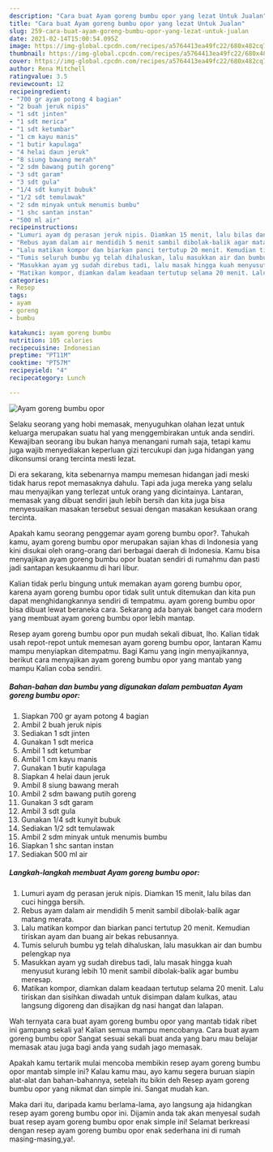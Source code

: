 ```yaml
---
description: "Cara buat Ayam goreng bumbu opor yang lezat Untuk Jualan"
title: "Cara buat Ayam goreng bumbu opor yang lezat Untuk Jualan"
slug: 259-cara-buat-ayam-goreng-bumbu-opor-yang-lezat-untuk-jualan
date: 2021-02-14T15:00:54.095Z
image: https://img-global.cpcdn.com/recipes/a5764413ea49fc22/680x482cq70/ayam-goreng-bumbu-opor-foto-resep-utama.jpg
thumbnail: https://img-global.cpcdn.com/recipes/a5764413ea49fc22/680x482cq70/ayam-goreng-bumbu-opor-foto-resep-utama.jpg
cover: https://img-global.cpcdn.com/recipes/a5764413ea49fc22/680x482cq70/ayam-goreng-bumbu-opor-foto-resep-utama.jpg
author: Rena Mitchell
ratingvalue: 3.5
reviewcount: 12
recipeingredient:
- "700 gr ayam potong 4 bagian"
- "2 buah jeruk nipis"
- "1 sdt jinten"
- "1 sdt merica"
- "1 sdt ketumbar"
- "1 cm kayu manis"
- "1 butir kapulaga"
- "4 helai daun jeruk"
- "8 siung bawang merah"
- "2 sdm bawang putih goreng"
- "3 sdt garam"
- "3 sdt gula"
- "1/4 sdt kunyit bubuk"
- "1/2 sdt temulawak"
- "2 sdm minyak untuk menumis bumbu"
- "1 shc santan instan"
- "500 ml air"
recipeinstructions:
- "Lumuri ayam dg perasan jeruk nipis. Diamkan 15 menit, lalu bilas dan cuci hingga bersih."
- "Rebus ayam dalam air mendidih 5 menit sambil dibolak-balik agar matang merata."
- "Lalu matikan kompor dan biarkan panci tertutup 20 menit. Kemudian tiriskan ayam dan buang air bekas rebusannya."
- "Tumis seluruh bumbu yg telah dihaluskan, lalu masukkan air dan bumbu pelengkap nya"
- "Masukkan ayam yg sudah direbus tadi, lalu masak hingga kuah menyusut kurang lebih 10 menit sambil dibolak-balik agar bumbu meresap."
- "Matikan kompor, diamkan dalam keadaan tertutup selama 20 menit. Lalu tiriskan dan sisihkan diwadah untuk disimpan dalam kulkas, atau langsung digoreng dan disajikan dg nasi hangat dan lalapan."
categories:
- Resep
tags:
- ayam
- goreng
- bumbu

katakunci: ayam goreng bumbu 
nutrition: 105 calories
recipecuisine: Indonesian
preptime: "PT11M"
cooktime: "PT57M"
recipeyield: "4"
recipecategory: Lunch

---
```



![Ayam goreng bumbu opor](https://img-global.cpcdn.com/recipes/a5764413ea49fc22/680x482cq70/ayam-goreng-bumbu-opor-foto-resep-utama.jpg)

Selaku seorang yang hobi memasak, menyuguhkan olahan lezat untuk keluarga merupakan suatu hal yang menggembirakan untuk anda sendiri. Kewajiban seorang ibu bukan hanya menangani rumah saja, tetapi kamu juga wajib menyediakan keperluan gizi tercukupi dan juga hidangan yang dikonsumsi orang tercinta mesti lezat.

Di era  sekarang, kita sebenarnya mampu memesan hidangan jadi meski tidak harus repot memasaknya dahulu. Tapi ada juga mereka yang selalu mau menyajikan yang terlezat untuk orang yang dicintainya. Lantaran, memasak yang dibuat sendiri jauh lebih bersih dan kita juga bisa menyesuaikan masakan tersebut sesuai dengan masakan kesukaan orang tercinta. 



Apakah kamu seorang penggemar ayam goreng bumbu opor?. Tahukah kamu, ayam goreng bumbu opor merupakan sajian khas di Indonesia yang kini disukai oleh orang-orang dari berbagai daerah di Indonesia. Kamu bisa menyajikan ayam goreng bumbu opor buatan sendiri di rumahmu dan pasti jadi santapan kesukaanmu di hari libur.

Kalian tidak perlu bingung untuk memakan ayam goreng bumbu opor, karena ayam goreng bumbu opor tidak sulit untuk ditemukan dan kita pun dapat menghidangkannya sendiri di tempatmu. ayam goreng bumbu opor bisa dibuat lewat beraneka cara. Sekarang ada banyak banget cara modern yang membuat ayam goreng bumbu opor lebih mantap.

Resep ayam goreng bumbu opor pun mudah sekali dibuat, lho. Kalian tidak usah repot-repot untuk memesan ayam goreng bumbu opor, lantaran Kamu mampu menyiapkan ditempatmu. Bagi Kamu yang ingin menyajikannya, berikut cara menyajikan ayam goreng bumbu opor yang mantab yang mampu Kalian coba sendiri.

<!--inarticleads1-->

##### Bahan-bahan dan bumbu yang digunakan dalam pembuatan Ayam goreng bumbu opor:

1. Siapkan 700 gr ayam potong 4 bagian
1. Ambil 2 buah jeruk nipis
1. Sediakan 1 sdt jinten
1. Gunakan 1 sdt merica
1. Ambil 1 sdt ketumbar
1. Ambil 1 cm kayu manis
1. Gunakan 1 butir kapulaga
1. Siapkan 4 helai daun jeruk
1. Ambil 8 siung bawang merah
1. Ambil 2 sdm bawang putih goreng
1. Gunakan 3 sdt garam
1. Ambil 3 sdt gula
1. Gunakan 1/4 sdt kunyit bubuk
1. Sediakan 1/2 sdt temulawak
1. Ambil 2 sdm minyak untuk menumis bumbu
1. Siapkan 1 shc santan instan
1. Sediakan 500 ml air




<!--inarticleads2-->

##### Langkah-langkah membuat Ayam goreng bumbu opor:

1. Lumuri ayam dg perasan jeruk nipis. Diamkan 15 menit, lalu bilas dan cuci hingga bersih.
1. Rebus ayam dalam air mendidih 5 menit sambil dibolak-balik agar matang merata.
1. Lalu matikan kompor dan biarkan panci tertutup 20 menit. Kemudian tiriskan ayam dan buang air bekas rebusannya.
1. Tumis seluruh bumbu yg telah dihaluskan, lalu masukkan air dan bumbu pelengkap nya
1. Masukkan ayam yg sudah direbus tadi, lalu masak hingga kuah menyusut kurang lebih 10 menit sambil dibolak-balik agar bumbu meresap.
1. Matikan kompor, diamkan dalam keadaan tertutup selama 20 menit. Lalu tiriskan dan sisihkan diwadah untuk disimpan dalam kulkas, atau langsung digoreng dan disajikan dg nasi hangat dan lalapan.




Wah ternyata cara buat ayam goreng bumbu opor yang mantab tidak ribet ini gampang sekali ya! Kalian semua mampu mencobanya. Cara buat ayam goreng bumbu opor Sangat sesuai sekali buat anda yang baru mau belajar memasak atau juga bagi anda yang sudah jago memasak.

Apakah kamu tertarik mulai mencoba membikin resep ayam goreng bumbu opor mantab simple ini? Kalau kamu mau, ayo kamu segera buruan siapin alat-alat dan bahan-bahannya, setelah itu bikin deh Resep ayam goreng bumbu opor yang nikmat dan simple ini. Sangat mudah kan. 

Maka dari itu, daripada kamu berlama-lama, ayo langsung aja hidangkan resep ayam goreng bumbu opor ini. Dijamin anda tak akan menyesal sudah buat resep ayam goreng bumbu opor enak simple ini! Selamat berkreasi dengan resep ayam goreng bumbu opor enak sederhana ini di rumah masing-masing,ya!.

